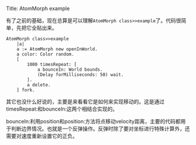 Title: AtomMorph example

有了之前的基础，现在总算是可以理解`AtomMorph class>>example`了。代码很简单，先把它全贴出来。 

    AtomMorph class>>example
    	|a|
    	a := AtomMorph new openInWorld.
    	a color: Color random.
     	[
    		1000 timesRepeat: [
    			a bounceIn: World bounds.
    			(Delay forMilliseconds: 50) wait.
    		].
    	 	a delete.
    	] fork.

其它也没什么好说的，主要是来看看它是如何来实现移动的。这是通过timesRepeat:和bounceIn:这两个相结合实现的。

bounceIn:利用position和position:方法将点移动velocity距离，主要的代码都用于判断边界情况。也就是一个反弹操作。反弹时除了要对坐标进行特殊计算外，还需要对速度重新设置它的正负。

